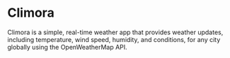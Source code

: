 # Climora
Climora is a simple, real-time weather app that provides weather updates, including temperature, wind speed, humidity, and conditions, for any city globally using the OpenWeatherMap API.
